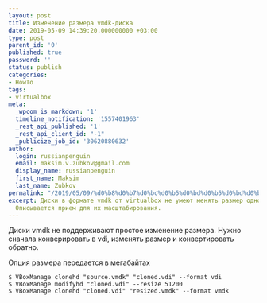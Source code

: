 ```yaml
---
layout: post
title: Изменение размера vmdk-диска
date: 2019-05-09 14:39:20.000000000 +03:00
type: post
parent_id: '0'
published: true
password: ''
status: publish
categories:
- HowTo
tags:
- virtualbox
meta:
  _wpcom_is_markdown: '1'
  timeline_notification: '1557401963'
  _rest_api_published: '1'
  _rest_api_client_id: "-1"
  _publicize_job_id: '30620880632'
author:
  login: russianpenguin
  email: maksim.v.zubkov@gmail.com
  display_name: russianpenguin
  first_name: Maksim
  last_name: Zubkov
permalink: "/2019/05/09/%d0%b8%d0%b7%d0%bc%d0%b5%d0%bd%d0%b5%d0%bd%d0%b8%d0%b5-%d1%80%d0%b0%d0%b7%d0%bc%d0%b5%d1%80%d0%b0-vmdk-%d0%b4%d0%b8%d1%81%d0%ba%d0%b0/"
excerpt: Диски в формате vmdk от virtualbox не умеют менять размер одной командой.
  Описывается прием для их масштабирования.
---
```

Диски vmdk не поддерживают простое изменение размера. Нужно сначала конверировать в vdi, изменять размер и конвертировать обратно.

Опция размера передается в мегабайтах

```shell
$ VBoxManage clonehd "source.vmdk" "cloned.vdi" --format vdi  
$ VBoxManage modifyhd "cloned.vdi" --resize 51200  
$ VBoxManage clonehd "cloned.vdi" "resized.vmdk" --format vmdk
```

